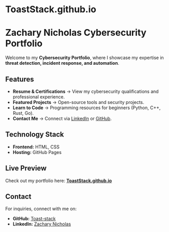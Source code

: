# ToastStack.github.io

# Zachary Nicholas Cybersecurity Portfolio

Welcome to my **Cybersecurity Portfolio**, where I showcase my expertise in **threat detection, incident response, and automation**.

## Features
- **Resume & Certifications** → View my cybersecurity qualifications and professional experience.
- **Featured Projects** → Open-source tools and security projects.
- **Learn to Code** → Programming resources for beginners (Python, C++, Rust, Go).
- **Contact Me** → Connect via [LinkedIn](https://linkedin.com/in/zachary-nicholas1341/) or [GitHub](https://github.com/Toast-stack).

## Technology Stack
- **Frontend:** HTML, CSS
- **Hosting:** GitHub Pages

## Live Preview
Check out my portfolio here: **[ToastStack.github.io](https://toast-stack.github.io)**

## Contact
For inquiries, connect with me on:
- **GitHub:** [Toast-stack](https://github.com/Toast-stack)
- **LinkedIn:** [Zachary Nicholas](https://linkedin.com/in/zachary-nicholas1341)
